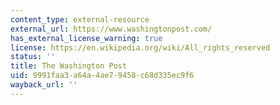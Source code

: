 ```yaml
---
content_type: external-resource
external_url: https://www.washingtonpost.com/
has_external_license_warning: true
license: https://en.wikipedia.org/wiki/All_rights_reserved
status: ''
title: The Washington Post
uid: 9991faa3-a64a-4ae7-9458-c68d335ec9f6
wayback_url: ''
---
```

